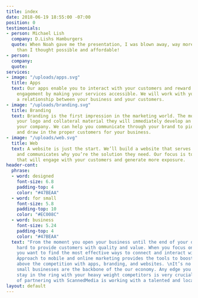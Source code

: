 ```yaml
---
title: index
date: 2018-06-19 18:55:00 -07:00
position: 0
testimonials:
- person: Michael Lish
  company: D.Lishs Hamburgers
  quote: When Noah gave me the presentation, I was blown away, way more functionality
    than I thought possible and affordable!
- person: 
  company: 
  quote: 
services:
- image: "/uploads/apps.svg"
  title: Apps
  text: Our apps enable you to interact with your customers and reward their business
    engagement by making your services accessible. We will work with you to establish
    a relationship between your business and your customers.
- image: "/uploads/branding.svg"
  title: Branding
  text: Branding is the first impression in the marketing world. The moment they see
    your logo and collateral material they will immediately develop an opinion about
    your company. We can help you communicate through your brand to pique interest
    and draw in the proper customers for your business.
- image: "/uploads/web.svg"
  title: Web
  text: A website is just the start. We’ll build a website that serves your audience
    and communicates why you’re the solution they need. Our focus is to create a website
    that will engage with your customers and generate more exposure.
header-cont:
  phrase:
  - word: designed
    font-size: 6.8
    padding-top: 4
    color: "#47BEAA"
  - word: for small
    font-size: 5.8
    padding-top: 10
    color: "#EC008C"
  - word: business
    font-size: 5.24
    padding-top: 4
    color: "#47BEAA"
  text: "From the moment you open your business until the end of your day, you work
    hard to provide customers with quality and value. When you focus on your customers,
    you want to find the most effective ways to connect and interact with them.\nOur
    Approach to mobile and online marketing provides the tools to boost your business
    above the competition with apps, branding, and websites. \nIt’s no secret that
    small businesses are the backbone of the our economy. Any edge you can  gain to
    stay in the ring with your heavy weight competitors is very crucial. The advantage
    of partnering with ScannedMedia is working with a talented and local team."
layout: default
---
```


